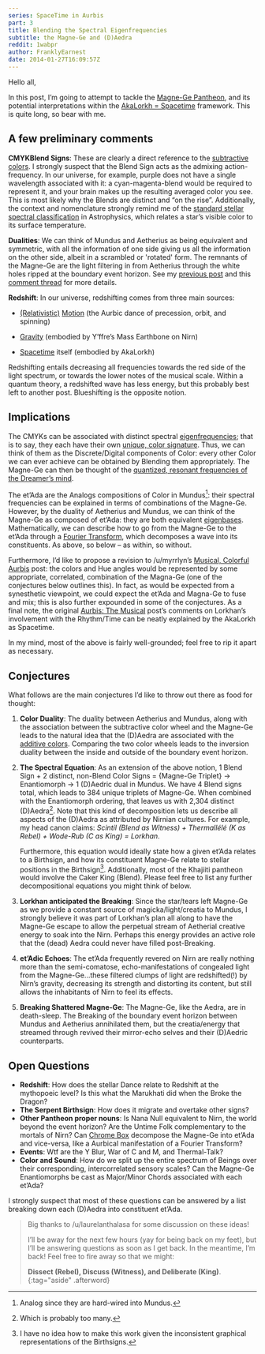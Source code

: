 ```yaml
---
series: SpaceTime in Aurbis
part: 3
title: Blending the Spectral Eigenfrequencies
subtitle: the Magne-Ge and (D)Aedra
reddit: 1wabpr
author: FranklyEarnest
date: 2014-01-27T16:09:57Z
---
```


Hello all,

In this post, I’m going to attempt to tackle the [Magne-Ge Pantheon][0], and its
potential interpretations within the [AkaLorkh = Spacetime][1] framework. This
is quite long, so bear with me.

## A few preliminary comments

**CMYKBlend Signs**: These are clearly a direct reference to the [subtractive
colors][2]. I strongly suspect that the Blend Sign acts as the admixing
action-frequency. In our universe, for example, purple does not have a single
wavelength associated with it: a cyan-magenta-blend would be required to
represent it, and your brain makes up the resulting averaged color you see. This
is most likely why the Blends are distinct and “on the rise”. Additionally, the
context and nomenclature strongly remind me of the [standard stellar spectral
classification][3] in Astrophysics, which relates a star’s visible color to its
surface temperature.

**Dualities**: We can think of Mundus and Aetherius as being equivalent and
symmetric, with all the information of one side giving us all the information on
the other side, albeit in a scrambled or 'rotated' form. The remnants of the
Magne-Ge are the light filtering in from Aetherius through the white holes
ripped at the boundary event horizon. See my [previous post][4] and this
[comment thread][5] for more details.

**Redshift**: In our universe, redshifting comes from three main sources:

- [(Relativistic)][6] [Motion][7] (the Aurbic dance of precession, orbit, and
  spinning)
- [Gravity][8] (embodied by Y’ffre’s Mass Earthbone on Nirn)

- [Spacetime][9] itself (embodied by AkaLorkh)

Redshifting entails decreasing all frequencies towards the red side of the light
spectrum, or towards the lower notes of the musical scale. Within a quantum
theory, a redshifted wave has less energy, but this probably best left to
another post. Blueshifting is the opposite notion.

## Implications

The CMYKs can be associated with distinct spectral [eigenfrequencies][10]; that
is to say, they each have their own [unique, color signature][11]. Thus, we can
think of them as the Discrete/Digital components of Color: every other Color we
can ever achieve can be obtained by Blending them appropriately. The Magne-Ge
can then be thought of the [quantized, resonant frequencies of the Dreamer’s
mind][12].

The et’Ada are the Analogs compositions of Color in Mundus[^1]: their spectral
frequencies can be explained in terms of combinations of the Magne-Ge. However,
by the duality of Aetherius and Mundus, we can think of the Magne-Ge as composed
of et’Ada: they are both equivalent [eigenbases][13]. Mathematically, we can
describe how to go from the Magne-Ge to the et’Ada through a [Fourier
Transform][14], which decomposes a wave into its constituents. As above, so
below – as within, so without.

Furthermore, I’d like to propose a revision to /u/myrrlyn’s [Musical, Colorful
Aurbis][15] post: the colors and Hue angles would be represented by some
appropriate, correlated, combination of the Magna-Ge (one of the conjectures
below outlines this). In fact, as would be expected from a synesthetic
viewpoint, we could expect the et’Ada and Magna-Ge to fuse and mix; this is also
further expounded in some of the conjectures. As a final note, the original
[Aurbis: The Musical][16] post’s comments on Lorkhan’s involvement with the
Rhythm/Time can be neatly explained by the AkaLorkh as Spacetime.

In my mind, most of the above is fairly well-grounded; feel free to rip it apart
as necessary.

## Conjectures

What follows are the main conjectures I’d like to throw out there as food for
thought:

1. **Color Duality**: The duality between Aetherius and Mundus, along with the
   association between the subtractive color wheel and the Magne-Ge leads to the
   natural idea that the (D)Aedra are associated with the [additive colors][17].
   Comparing the two color wheels leads to the inversion duality between the
   inside and outside of the boundary event horizon.

1. **The Spectral Equation**: As an extension of the above notion, 1 Blend
   Sign + 2 distinct, non-Blend Color Signs = {Magne-Ge Triplet} → Enantiomorph
   → 1 (D)Aedric dual in Mundus. We have 4 Blend signs total, which leads to 384
   unique triplets of Magne-Ge. When combined with the Enantiomorph ordering,
   that leaves us with 2,304 distinct (D)Aedra[^2]. Note that this kind of
   decomposition lets us describe all aspects of the (D)Aedra as attributed by
   Nirnian cultures. For example, my head canon claims: *Scintil (Blend as*
   *Witness) + Thermallélé (K as Rebel) + Wode-Rub (C as King) = Lorkhan*.

   Furthermore, this equation would ideally state how a given et’Ada relates to
   a Birthsign, and how its constituent Magne-Ge relate to stellar positions in
   the Birthsign[^3]. Additionally, most of the Khajiiti pantheon would involve
   the Caker King (Blend). Please feel free to list any further decompositional
   equations you might think of below.

1. **Lorkhan anticipated the Breaking**: Since the star/tears left Magne-Ge as
   we provide a constant source of magicka/light/creatia to Mundus, I strongly
   believe it was part of Lorkhan’s plan all along to have the Magne-Ge escape
   to allow the perpetual stream of Aetherial creative energy to soak into the
   Nirn. Perhaps this energy provides an active role that the (dead) Aedra could
   never have filled post-Breaking.

1. **et’Adic Echoes**: The et’Ada frequently revered on Nirn are really nothing
   more than the semi-comatose, echo-manifestations of congealed light from the
   Magne-Ge…these filtered clumps of light are redshifted(!) by Nirn’s gravity,
   decreasing its strength and distorting its content, but still allows the
   inhabitants of Nirn to feel its effects.

1. **Breaking Shattered Magne-Ge**: The Magne-Ge, like the Aedra, are in
   death-sleep. The Breaking of the boundary event horizon between Mundus and
   Aetherius annihilated them, but the creatia/energy that streamed through
   revived their mirror-echo selves and their (D)Aedric counterparts.

## Open Questions

- **Redshift**: How does the stellar Dance relate to Redshift at the mythopoeic
  level? Is this what the Marukhati did when the Broke the Dragon?
- **The Serpent Birthsign**: How does it migrate and overtake other signs?
- **Other Pantheon proper nouns**: Is Nana Null equivalent to Nirn, the world
  beyond the event horizon? Are the Untime Folk complementary to the mortals of
  Nirn? Can [Chrome Box][18] decompose the Magne-Ge into et’Ada and vice-versa,
  like a Aurbical manifestation of a Fourier Transform?
- **Events**: Wtf are the Y Blur, War of C and M, and Thermal-Talk?
- **Color and Sound**: How do we split up the entire spectrum of Beings over
  their corresponding, intercorrelated sensory scales? Can the Magne-Ge
  Enantiomorphs be cast as Major/Minor Chords associated with each et’Ada?

I strongly suspect that most of these questions can be answered by a list
breaking down each (D)Aedra into constituent et’Ada.

> Big thanks to /u/laurelanthalasa for some discussion on these ideas!
>
> I’ll be away for the next few hours (yay for being back on my feet), but I’ll
> be answering questions as soon as I get back. In the meantime,
> I’m back! Feel free to fire away so that we might:
>
> **Dissect (Rebel), Discuss (Witness), and Deliberate (King)**.
{:tag="aside" .afterword}

[0]: https://www.imperial-library.info/content/magne-ge-pantheon
[1]: ./1w616i
[2]: https://en.wikipedia.org/wiki/Subtractive_color
[3]: https://en.wikipedia.org/wiki/Harvard_Spectral_Classification_System#Harvard_spectral_classification
[4]: ./1w616i
[5]: https://www.reddit.com/r/teslore/comments/1w3qni/the_aurbis_spacetime_and_general_relativity/ceyq0wa
[6]: https://en.wikipedia.org/wiki/Relativistic_Doppler_effect
[7]: https://en.wikipedia.org/wiki/Doppler_effect
[8]: https://en.wikipedia.org/wiki/Gravitational_redshift
[9]: https://en.wikipedia.org/wiki/Redshift#Expansion_of_space
[10]: https://en.wikipedia.org/wiki/Eigenfrequency#Applications
[11]: https://en.wikipedia.org/wiki/Emission_spectrum#Origins
[12]: https://en.wikipedia.org/wiki/Resonant_cavity#Cavity_resonators
[13]: https://en.wikipedia.org/wiki/Eigenbasis#Eigenbasis
[14]: https://en.wikipedia.org/wiki/Fourier_transform
[15]: ./1p1fip
[16]: ./1oybze
[17]: https://en.wikipedia.org/wiki/Additive_colors
[18]: https://en.wikipedia.org/wiki/Spectrometer

[^1]: Analog since they are hard-wired into Mundus.
[^2]: Which is probably too many.
[^3]: I have no idea how to make this work given the inconsistent graphical representations of the Birthsigns.
